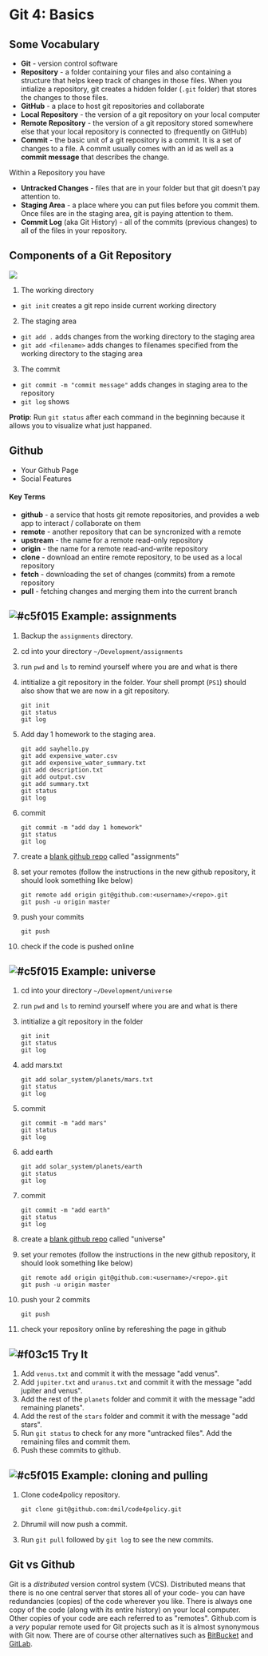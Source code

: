 # Git 4: Basics

## Some Vocabulary

* **Git** - version control software
* **Repository** - a folder containing your files and also containing a structure that helps keep track of changes in those files. When you intialize a repository, git creates a hidden folder (`.git` folder) that stores the changes to those files.
* **GitHub** - a place to host git repositories and collaborate
* **Local Repository** - the version of a git repository on your local computer
* **Remote Repository** - the version of a git repository stored somewhere else that your local repository is connected to (frequently on GitHub)
* **Commit** - the basic unit of a git repository is a commit. It is a set of changes to a file. A commit usually comes with an id as well as a **commit message** that describes the change.

Within a Repository you have

* **Untracked Changes** - files that are in your folder but that git doesn't pay attention to.
* **Staging Area** - a place where you can put files before you commit them. Once files are in the staging area, git is paying attention to them.
* **Commit Log** (aka Git History) - all of the commits (previous changes) to all of the files in your repository.

## Components of a Git Repository

![](https://www.evernote.com/shard/s150/sh/3a1357b6-6250-432c-b5be-6bc0a895b97f/0a90b7cfc659e426/res/930e27c8-7194-484b-84f5-d411e15c2bc5/skitch.jpg?resizeSmall&width=832)

1. The working directory
  - `git init` creates a git repo inside current working directory

2. The staging area
  - `git add .` adds changes from the working directory to the staging area
  - `git add <filename>` adds changes to filenames specified from the working directory to the staging area

3. The commit
  - `git commit -m "commit message"` adds changes in staging area to the repository
  - `git log` shows

**Protip**: Run `git status` after each command in the beginning because it allows you to visualize what just happaned.

## Github

* Your Github Page
* Social Features

#### Key Terms
* **github** - a service that hosts git remote repositories, and provides a web app to interact / collaborate on them
* **remote** - another repository that can be syncronized with a remote
* **upstream** - the name for a remote read-only repository
* **origin** - the name for a remote read-and-write repository
* **clone**  - download an entire remote repository, to be used as a local repository
* **fetch**  - downloading the set of changes (commits) from a remote repository
* **pull**   - fetching changes and merging them into the current branch

## ![#c5f015](https://placehold.it/15/c5f015/000000?text=+) Example: assignments

1. Backup the `assignments` directory.
2. cd into your directory `~/Development/assignments`
3. run `pwd` and `ls` to remind yourself where you are and what is there
4. intitialize a git repository in the folder. Your shell prompt (`PS1`) should also show that we are now in a git repository.

	```
	git init
	git status
	git log
	```

5. Add day 1 homework to the staging area.

	```
	git add sayhello.py
	git add expensive_water.csv
	git add expensive_water_summary.txt
	git add description.txt
	git add output.csv
	git add summary.txt
	git status
	git log
	```

6. commit
	
	```
	git commit -m "add day 1 homework"
	git status
	git log
	```

7. create a [blank github repo](https://github.com/new) called "assignments"
8. set your remotes (follow the instructions in the new github repository, it should look something like below)

	```
	git remote add origin git@github.com:<username>/<repo>.git
	git push -u origin master
	```

9. push your commits

	```
	git push
	```

10. check if the code is pushed online

## ![#c5f015](https://placehold.it/15/c5f015/000000?text=+) Example: universe

1. cd into your directory `~/Development/universe`
2. run `pwd` and `ls` to remind yourself where you are and what is there
3. intitialize a git repository in the folder

	```
	git init
	git status
	git log
	```

4.  add mars.txt

	```
	git add solar_system/planets/mars.txt
	git status
	git log
	```

5. commit

	```
	git commit -m "add mars"
	git status
	git log
	```

6. add earth

	```
	git add solar_system/planets/earth
	git status
	git log
	```

7. commit

	```
	git commit -m "add earth"
	git status
	git log
	```

8. create a [blank github repo](https://github.com/new) called "universe"

9. set your remotes (follow the instructions in the new github repository, it should look something like below)
	
	```
	git remote add origin git@github.com:<username>/<repo>.git
	git push -u origin master
	```

10. push your 2 commits

	```
	git push
	```

11. check your repository online by refereshing the page in github

## ![#f03c15](https://placehold.it/15/f03c15/000000?text=+) Try It

1. Add `venus.txt` and commit it with the message "add venus".
2. Add `jupiter.txt` and `uranus.txt` and commit it with the message "add jupiter and venus".
3. Add the rest of the `planets` folder and commit it with the message "add remaining planets".
4. Add the rest of the `stars` folder and commit it with the message "add stars".
5. Run `git status` to check for any more "untracked files". Add the remaining files and commit them.
5. Push these commits to github.

## ![#c5f015](https://placehold.it/15/c5f015/000000?text=+) Example: cloning and pulling

1. Clone code4policy repository.

	```
	git clone git@github.com:dmil/code4policy.git
	```

2. Dhrumil will now push a commit.

3. Run `git pull` followed by `git log` to see the new commits.

## Git vs Github

<!-- TODO: integrate stuff from intro.md - git vs github -->

Git is a _distributed_ version control system (VCS). Distributed means that there is no one central server that stores all of your code- you can have redundancies (copies) of the code wherever you like. There is always one copy of the code (along with its entire history) on your local computer. Other copies of your code are each referred to as "remotes". Github.com is a *very* popular remote used for Git projects such as it is almost synonymous with Git now. There are of course other alternatives such as [BitBucket](https://bitbucket.org/) and [GitLab](https://about.gitlab.com/).

